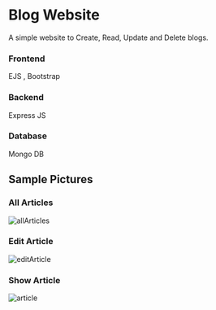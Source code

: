 # Blog Website

A simple website to Create, Read, Update and Delete blogs.

### Frontend 
EJS , Bootstrap
### Backend 
Express JS
### Database 
Mongo DB

## Sample Pictures

### All Articles
![allArticles](https://user-images.githubusercontent.com/64946091/116089716-bf660d00-a6c0-11eb-9f18-26622efba783.jpg)

### Edit Article
![editArticle](https://user-images.githubusercontent.com/64946091/116089839-ddcc0880-a6c0-11eb-855d-5585cf1e88ca.jpg)

### Show Article
![article](https://user-images.githubusercontent.com/64946091/116089899-ee7c7e80-a6c0-11eb-9192-89f3eb58b774.jpg)
